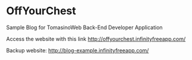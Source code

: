 # OffYourChest
Sample Blog for TomasinoWeb Back-End Developer Application

Access the website with this link
http://offyourchest.infinityfreeapp.com/

Backup website:
http://blog-example.infinityfreeapp.com/
